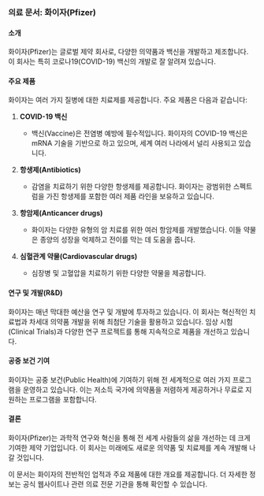 
### 의료 문서: 화이자(Pfizer)

#### 소개
화이자(Pfizer)는 글로벌 제약 회사로, 다양한 의약품과 백신을 개발하고 제조합니다. 이 회사는 특히 코로나19(COVID-19) 백신의 개발로 잘 알려져 있습니다.

#### 주요 제품
화이자는 여러 가지 질병에 대한 치료제를 제공합니다. 주요 제품은 다음과 같습니다:

1. **COVID-19 백신**
   - 백신(Vaccine)은 전염병 예방에 필수적입니다. 화이자의 COVID-19 백신은 mRNA 기술을 기반으로 하고 있으며, 세계 여러 나라에서 널리 사용되고 있습니다.

2. **항생제(Antibiotics)**
   - 감염을 치료하기 위한 다양한 항생제를 제공합니다. 화이자는 광범위한 스펙트럼을 가진 항생제를 포함한 여러 제품 라인을 보유하고 있습니다.

3. **항암제(Anticancer drugs)**
   - 화이자는 다양한 유형의 암 치료를 위한 여러 항암제를 개발했습니다. 이들 약물은 종양의 성장을 억제하고 전이를 막는 데 도움을 줍니다.

4. **심혈관계 약물(Cardiovascular drugs)**
   - 심장병 및 고혈압을 치료하기 위한 다양한 약물을 제공합니다.

#### 연구 및 개발(R&D)
화이자는 매년 막대한 예산을 연구 및 개발에 투자하고 있습니다. 이 회사는 혁신적인 치료법과 차세대 의약품 개발을 위해 최첨단 기술을 활용하고 있습니다. 임상 시험(Clinical Trials)과 다양한 연구 프로젝트를 통해 지속적으로 제품을 개선하고 있습니다.

#### 공중 보건 기여
화이자는 공중 보건(Public Health)에 기여하기 위해 전 세계적으로 여러 가지 프로그램을 운영하고 있습니다. 이는 저소득 국가에 의약품을 저렴하게 제공하거나 무료로 지원하는 프로그램을 포함합니다.

#### 결론
화이자(Pfizer)는 과학적 연구와 혁신을 통해 전 세계 사람들의 삶을 개선하는 데 크게 기여한 제약 기업입니다. 이 회사는 미래에도 새로운 의약품 및 치료제를 계속 개발해 나갈 것입니다.

이 문서는 화이자의 전반적인 업적과 주요 제품에 대한 개요를 제공합니다. 더 자세한 정보는 공식 웹사이트나 관련 의료 전문 기관을 통해 확인할 수 있습니다.